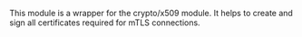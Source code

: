 This module is a wrapper for the crypto/x509 module. It helps to create and sign all certificates required for mTLS connections.